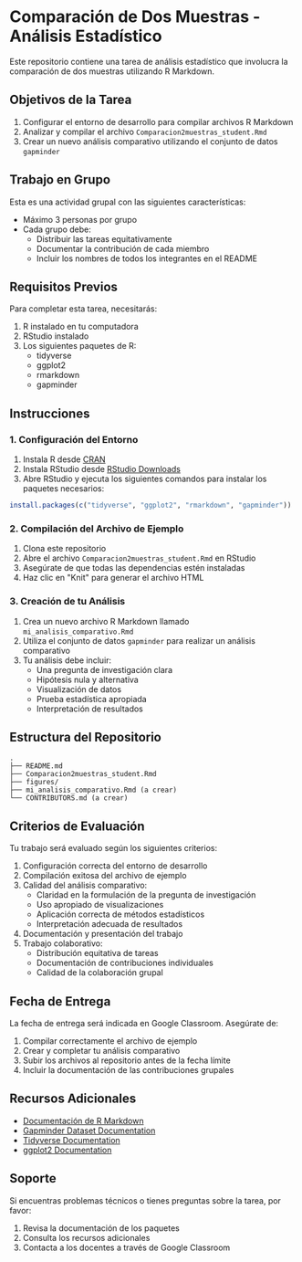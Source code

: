 # Comparación de Dos Muestras - Análisis Estadístico

Este repositorio contiene una tarea de análisis estadístico que involucra la comparación de dos muestras utilizando R Markdown.

## Objetivos de la Tarea

1. Configurar el entorno de desarrollo para compilar archivos R Markdown
2. Analizar y compilar el archivo `Comparacion2muestras_student.Rmd`
3. Crear un nuevo análisis comparativo utilizando el conjunto de datos `gapminder`

## Trabajo en Grupo

Esta es una actividad grupal con las siguientes características:
- Máximo 3 personas por grupo
- Cada grupo debe:
  - Distribuir las tareas equitativamente
  - Documentar la contribución de cada miembro
  - Incluir los nombres de todos los integrantes en el README

## Requisitos Previos

Para completar esta tarea, necesitarás:

1. R instalado en tu computadora
2. RStudio instalado
3. Los siguientes paquetes de R:
   - tidyverse
   - ggplot2
   - rmarkdown
   - gapminder

## Instrucciones

### 1. Configuración del Entorno

1. Instala R desde [CRAN](https://cran.r-project.org/)
2. Instala RStudio desde [RStudio Downloads](https://posit.co/download/rstudio-desktop/)
3. Abre RStudio y ejecuta los siguientes comandos para instalar los paquetes necesarios:

```r
install.packages(c("tidyverse", "ggplot2", "rmarkdown", "gapminder"))
```

### 2. Compilación del Archivo de Ejemplo

1. Clona este repositorio
2. Abre el archivo `Comparacion2muestras_student.Rmd` en RStudio
3. Asegúrate de que todas las dependencias estén instaladas
4. Haz clic en "Knit" para generar el archivo HTML

### 3. Creación de tu Análisis

1. Crea un nuevo archivo R Markdown llamado `mi_analisis_comparativo.Rmd`
2. Utiliza el conjunto de datos `gapminder` para realizar un análisis comparativo
3. Tu análisis debe incluir:
   - Una pregunta de investigación clara
   - Hipótesis nula y alternativa
   - Visualización de datos
   - Prueba estadística apropiada
   - Interpretación de resultados

## Estructura del Repositorio

```
.
├── README.md
├── Comparacion2muestras_student.Rmd
├── figures/
├── mi_analisis_comparativo.Rmd (a crear)
└── CONTRIBUTORS.md (a crear)
```

## Criterios de Evaluación

Tu trabajo será evaluado según los siguientes criterios:

1. Configuración correcta del entorno de desarrollo
2. Compilación exitosa del archivo de ejemplo
3. Calidad del análisis comparativo:
   - Claridad en la formulación de la pregunta de investigación
   - Uso apropiado de visualizaciones
   - Aplicación correcta de métodos estadísticos
   - Interpretación adecuada de resultados
4. Documentación y presentación del trabajo
5. Trabajo colaborativo:
   - Distribución equitativa de tareas
   - Documentación de contribuciones individuales
   - Calidad de la colaboración grupal

## Fecha de Entrega

La fecha de entrega será indicada en Google Classroom. Asegúrate de:
1. Compilar correctamente el archivo de ejemplo
2. Crear y completar tu análisis comparativo
3. Subir los archivos al repositorio antes de la fecha límite
4. Incluir la documentación de las contribuciones grupales

## Recursos Adicionales

- [Documentación de R Markdown](https://rmarkdown.rstudio.com/)
- [Gapminder Dataset Documentation](https://www.gapminder.org/data/)
- [Tidyverse Documentation](https://www.tidyverse.org/packages/)
- [ggplot2 Documentation](https://ggplot2.tidyverse.org/)

## Soporte

Si encuentras problemas técnicos o tienes preguntas sobre la tarea, por favor:
1. Revisa la documentación de los paquetes
2. Consulta los recursos adicionales
3. Contacta a los docentes a través de Google Classroom